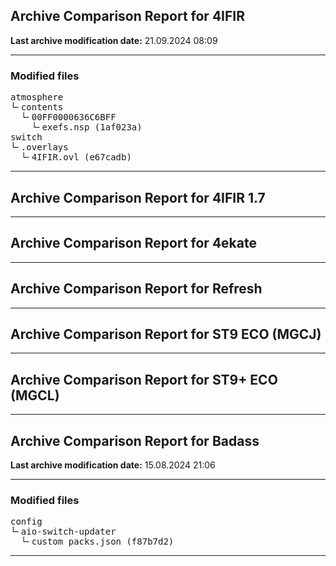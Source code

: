 <h2>Archive Comparison Report for <b>4IFIR</b></h2><b>Last archive modification date:</b> 21.09.2024 08:09<hr>

<h3>Modified files</h3>
<pre>atmosphere
└╴contents
  └╴00FF0000636C6BFF
    └╴exefs.nsp (1af023a)
switch
└╴.overlays
  └╴4IFIR.ovl (e67cadb)
</pre>
<hr>

<h2>Archive Comparison Report for <b>4IFIR 1.7</b></h2><hr>

<h2>Archive Comparison Report for <b>4ekate</b></h2><hr>

<h2>Archive Comparison Report for <b>Refresh</b></h2><hr>

<h2>Archive Comparison Report for <b>ST9 ECO (MGCJ)</b></h2><hr>

<h2>Archive Comparison Report for <b>ST9+ ECO (MGCL)</b></h2><hr>

<h2>Archive Comparison Report for <b>Badass</b></h2><b>Last archive modification date:</b> 15.08.2024 21:06<hr>

<h3>Modified files</h3>
<pre>config
└╴aio-switch-updater
  └╴custom_packs.json (f87b7d2)
</pre>
<hr>

